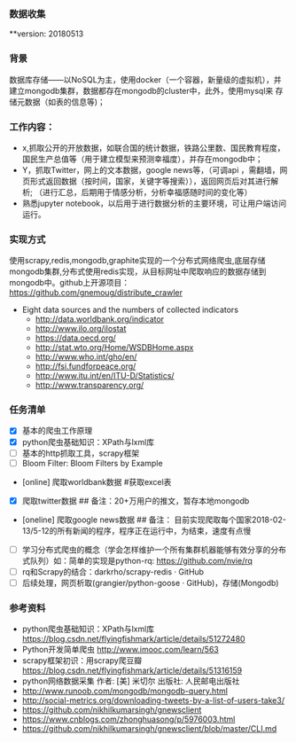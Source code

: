 ### 数据收集
**version: 20180513
### 背景
   数据库存储——以NoSQL为主，使用docker（一个容器，新量级的虚拟机），并建立mongodb集群，数据都存在mongodb的cluster中，此外，使用mysql来  存储元数据（如表的信息等)；
### 工作内容： 	
  - x,抓取公开的开放数据，如联合国的统计数据，铁路公里数、国民教育程度，国民生产总值等（用于建立模型来预测幸福度），并存在mongodb中；
  - Y，抓取Twitter，网上的文本数据，google news等，（可调api ，需翻墙，网页形式返回数据（按时间，国家，关键字等搜索）），返回网页后对其进行解析;   （进行汇总，后期用于情感分析，分析幸福感随时间的变化等）
  - 熟悉jupyter notebook，以后用于进行数据分析的主要环境，可让用户端访问运行。
### 实现方式
   使用scrapy,redis,mongodb,graphite实现的一个分布式网络爬虫,底层存储mongodb集群,分布式使用redis实现，从目标网址中爬取响应的数据存储到mongodb中。github上开源项目：https://github.com/gnemoug/distribute_crawler    
   - Eight data sources and the numbers of collected indicators
        - http://data.worldbank.org/indicator
        - http://www.ilo.org/ilostat
        - https://data.oecd.org/
        - http://stat.wto.org/Home/WSDBHome.aspx
        - http://www.who.int/gho/en/
        - http://fsi.fundforpeace.org/
        - http://www.itu.int/en/ITU-D/Statistics/
        - http://www.transparency.org/
### 任务清单
  - [x] 基本的爬虫工作原理
  - [x] python爬虫基础知识：XPath与lxml库
  - [ ] 基本的http抓取工具，scrapy框架
  - [ ] Bloom Filter: Bloom Filters by Example
  - [online] 爬取worldbank数据   #获取excel表
  - [x] 爬取twitter数据             ## 备注：20+万用户的推文，暂存本地mongodb
  - [oneline] 爬取google news数据    ## 备注： 目前实现爬取每个国家2018-02-13/5-12的所有新闻的程序，程序正在运行中，为结束，速度有点慢
  - [ ] 学习分布式爬虫的概念（学会怎样维护一个所有集群机器能够有效分享的分布式队列）如：简单的实现是python-rq: https://github.com/nvie/rq
  - [ ] rq和Scrapy的结合：darkrho/scrapy-redis · GitHub
  - [ ] 后续处理，网页析取(grangier/python-goose · GitHub)，存储(Mongodb)
### 参考资料  
   - python爬虫基础知识：XPath与lxml库
      https://blog.csdn.net/flyingfishmark/article/details/51272480
   - Python开发简单爬虫
      http://www.imooc.com/learn/563
   - scrapy框架初识：用scrapy爬豆瓣 https://blog.csdn.net/flyingfishmark/article/details/51316159
   - python网络数据采集 作者: [美] 米切尔 出版社: 人民邮电出版社
   - http://www.runoob.com/mongodb/mongodb-query.html
   - http://social-metrics.org/downloading-tweets-by-a-list-of-users-take3/
   - https://github.com/nikhilkumarsingh/gnewsclient
   - https://www.cnblogs.com/zhonghuasong/p/5976003.html
   - https://github.com/nikhilkumarsingh/gnewsclient/blob/master/CLI.md
   
   
